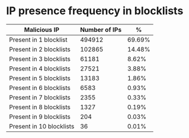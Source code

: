 # IP presence frequency in blocklists
| Malicious IP | Number of IPs | % |
|----|----|----|
| Present in 1 blocklist | 494912 | 69.69% |
| Present in 2 blocklists | 102865 | 14.48% |
| Present in 3 blocklists | 61181 | 8.62% |
| Present in 4 blocklists | 27521 | 3.88% |
| Present in 5 blocklists | 13183 | 1.86% |
| Present in 6 blocklists | 6583 | 0.93% |
| Present in 7 blocklists | 2355 | 0.33% |
| Present in 8 blocklists | 1327 | 0.19% |
| Present in 9 blocklists | 204 | 0.03% |
| Present in 10 blocklists | 36 | 0.01% |
